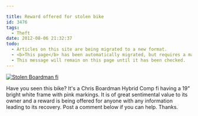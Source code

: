 ```yaml
---

title: Reward offered for stolen bike
id: 3476
tags:
  - Theft
date: 2012-08-06 21:32:37
todo:
  - Articles on this site are being migrated to a new format.
  - <b>This page</b> has been automatically migrated, but requires a manual check-&amp;-tune to ensure the format and links all work as expected.
  - This message will remain on this page until it has been checked.
---
```


[![Stolen Boardman fi](http://www.pompeybug.co.uk/wp-content/uploads/2012/08/Stolen-Boardman-fi.jpg "Stolen Boardman fi")](/assets/Stolen-Boardman-fi.jpg)

Have you seen this bike? It's a Chris Boardman Hybrid Comp fi having a 19" bright white frame with pink markings. It is of great sentimental value to its owner and a reward is being offered for anyone with any information leading to its recovery. Post a comment below if you can help. Thanks.